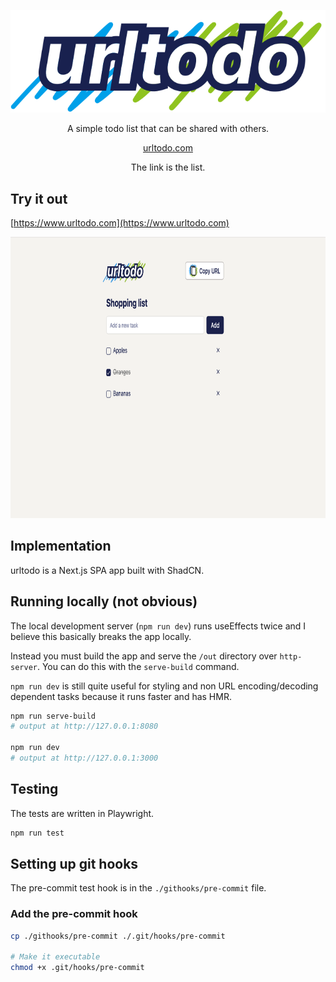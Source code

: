 <p align="center">
	<img src="components/icons/logo.svg" alt="urltodo">
</p>

<p align="center">
  A simple todo list that can be shared with others.
</p>

<p align="center">
  <a href="https://www.urltodo.com">urltodo.com</a>
</p>

<p align="center">
  The link is the list.
</p>

## Try it out 
[https://www.urltodo.com](https://www.urltodo.com)

<img src="screenshot.png" height="450px" alt="screenshot">


## Implementation
urltodo is a Next.js SPA app built with ShadCN. 

## Running locally (not obvious) 
The local development server (`npm run dev`) runs useEffects twice and I believe this basically breaks the app locally.

Instead you must build the app and serve the `/out` directory over `http-server`. You can do this with the `serve-build` command. 

`npm run dev` is still quite useful for styling and non URL encoding/decoding dependent tasks because it runs faster and has HMR.

```bash
npm run serve-build
# output at http://127.0.0.1:8080

npm run dev
# output at http://127.0.0.1:3000
```

## Testing 
The tests are written in Playwright.
```bash
npm run test
```

## Setting up git hooks 
The pre-commit test hook is in the `./githooks/pre-commit` file.

### Add the pre-commit hook
```bash
cp ./githooks/pre-commit ./.git/hooks/pre-commit

# Make it executable
chmod +x .git/hooks/pre-commit
```